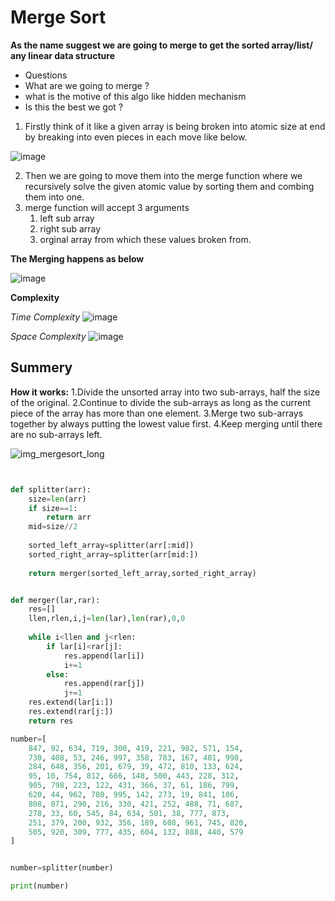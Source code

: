 # Merge Sort

**As the name suggest we are going to merge to get the sorted array/list/ any linear data structure**

- Questions
- What are we going to merge ?
- what is the motive of this algo like hidden mechanism
- Is this the best we got ?

1. Firstly think of it like a given array is being broken into atomic size at end by breaking into even pieces in each move like below.

![image](https://github.com/user-attachments/assets/ae1a427c-3ee4-4f44-b154-dac13912e1eb)

2. Then we are going to move them into the merge function where we recursively solve the given atomic value by sorting them and combing them into one.
3. merge function will accept 3 arguments
   1. left sub array
   2. right sub array
   3. orginal array from which these values broken from.

**The Merging happens as below**

![image](https://github.com/user-attachments/assets/bdcebcb5-1a2d-4d8c-af76-34f0531f28bf)

**Complexity**

*Time Complexity*
![image](https://github.com/user-attachments/assets/1d6fa649-653a-46e7-bbbe-02e3f8b97a61)

*Space Complexity*
![image](https://github.com/user-attachments/assets/9e7717bd-75fc-4297-bd5f-6f8ae145e081)

## Summery
**How it works:**
1.Divide the unsorted array into two sub-arrays, half the size of the original.
2.Continue to divide the sub-arrays as long as the current piece of the array has more than one element.
3.Merge two sub-arrays together by always putting the lowest value first.
4.Keep merging until there are no sub-arrays left.

![img_mergesort_long](https://github.com/user-attachments/assets/c7147d68-20cc-4bb9-adbc-265f7b3c656e)

``` python merge sort


def splitter(arr):
    size=len(arr)
    if size==1:
        return arr
    mid=size//2
    
    sorted_left_array=splitter(arr[:mid])
    sorted_right_array=splitter(arr[mid:])
    
    return merger(sorted_left_array,sorted_right_array)


def merger(lar,rar):
    res=[]
    llen,rlen,i,j=len(lar),len(rar),0,0
    
    while i<llen and j<rlen:
        if lar[i]<rar[j]:
            res.append(lar[i])
            i+=1
        else:
            res.append(rar[j])
            j+=1
    res.extend(lar[i:])
    res.extend(rar[j:])
    return res

number=[
    847, 92, 634, 719, 300, 419, 221, 982, 571, 154,
    730, 408, 53, 246, 997, 358, 783, 167, 401, 998,
    284, 648, 356, 201, 679, 39, 472, 810, 133, 624,
    95, 10, 754, 812, 666, 148, 500, 443, 228, 312,
    905, 798, 223, 122, 431, 366, 37, 61, 186, 799,
    620, 44, 962, 780, 995, 142, 273, 19, 841, 106,
    808, 871, 290, 216, 330, 421, 252, 488, 71, 687,
    278, 33, 60, 545, 84, 634, 501, 38, 777, 873,
    251, 379, 200, 932, 356, 189, 608, 961, 745, 820,
    505, 920, 309, 777, 435, 604, 132, 888, 440, 579
]


number=splitter(number)

print(number)


```

